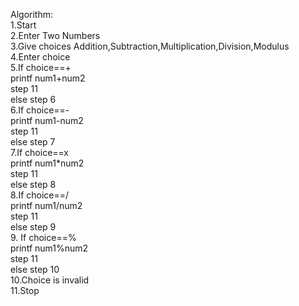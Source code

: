 Algorithm:<br>
    1.Start<br>
    2.Enter Two Numbers<br>
    3.Give choices Addition,Subtraction,Multiplication,Division,Modulus<br>
    4.Enter choice<br>
    5.If choice==+<br>
     printf num1+num2<br>
     step 11<br>
     else step 6<br>
    6.If choice==-<br>
     printf num1-num2<br>
      step 11<br>
      else step 7<br>
     7.If choice==x<br>
      printf num1*num2<br>
      step 11<br>
       else step 8<br>
      8.If choice==/<br>
       printf num1/num2<br>
        step 11<br>
        else step 9<br>
      9. If choice==%<br>
        printf num1%num2<br>
        step 11<br> 
        else step 10<br>
      10.Choice is invalid<br>
      11.Stop
